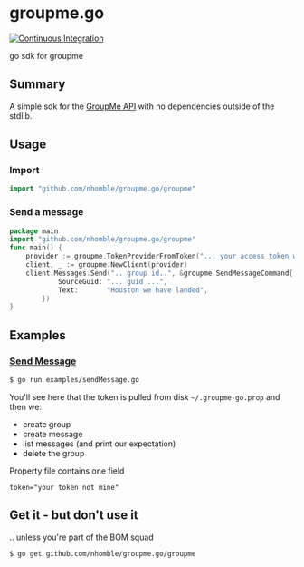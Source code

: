 # groupme.go
[![Continuous Integration](https://github.com/nhomble/groupme.go/workflows/continuous-integration/badge.svg)](https://github.com/nhomble/groupme.go/actions)

go sdk for groupme

## Summary
A simple sdk for the [GroupMe API](https://dev.groupme.com/) with no dependencies outside of the stdlib. 

## Usage
### Import
```go
import "github.com/nhomble/groupme.go/groupme"
```
### Send a message
```go
package main 
import "github.com/nhomble/groupme.go/groupme"
func main() {
    provider := groupme.TokenProviderFromToken("... your access token with groupme ....")
    client, _ := groupme.NewClient(provider)
    client.Messages.Send(".. group id..", &groupme.SendMessageCommand{
    		SourceGuid: "... guid ...",
    		Text:       "Houston we have landed",
    	})
}
```

## Examples
### [Send Message](examples/sendMessage/main.go)
```sh
$ go run examples/sendMessage.go
```

You'll see here that the token is pulled from disk ```~/.groupme-go.prop``` and then we:
- create group
- create message
- list messages (and print our expectation)
- delete the group

Property file contains one field
```
token="your token not mine"
```

## Get it - but don't use it
.. unless you're part of the BOM squad
```sh
$ go get github.com/nhomble/groupme.go/groupme
```
